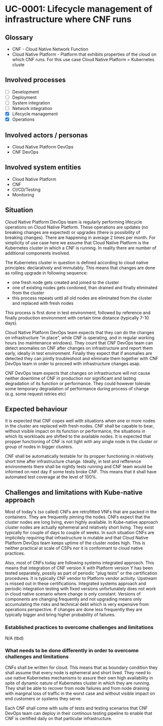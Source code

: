# UC-0001: Lifecycle management of infrastructure where CNF runs

## Glossary
- CNF - Cloud Native Network Function
- Cloud Native Platform - Platform that exhibits properties of the cloud on which CNF runs. For this use case Cloud Native Platform = Kubernetes cluste

## Involved processes
- [ ] Development
- [ ] Deployment
- [ ] System integration
- [ ] Network integration
- [x] Lifecycle management
- [x] Operations

## Involved actors / personas
- Cloud Native Platform DevOps
- CNF DevOps

## Involved system entities
- Cloud Native Platform
- CNF
- CI/CD/Testing
- Monitoring

## Situation
Cloud Native Platform DevOps team is regularly performing lifecycle operations on Cloud Native Platform. These operations are updates (no breaking changes are expected) or upgrades (there is possibility of breaking changes). There are happening in average 2 times per month. For simplicity of use case here we assume that Cloud Native Platform is the Kubernetes cluster in which a CNF is running. In reality there are number of additional components involved.

The Kubernetes cluster in question is defined according to cloud native principles: declaratively and immutably. This means that changes are done as rolling upgrade in following sequence:
- one fresh node gets created and joined to the cluster
- one of existing nodes gets cordoned, than drained and finally eliminated from the cluster
- this process repeats until all old nodes are eliminated from the cluster and replaced with fresh nodes

This process is first done in test environment, followed by reference and finally production environment with certain time distance (typically 7-10 days). 

Cloud Native Platform DevOps team expects that they can do the changes on infrastructure "in place", while CNF is operating, and in regular working hours (no maintenance windows). They count that CNF DevOps team can detect anomalies on CNF after changes on infrastructure and report them early, ideally in test environment. Finally they expect that if anomalies are detected they can jointly troubleshoot and eliminate them together with CNF DevOps team in order to proceed with infrastructure changes asap. 

CNF DevOps team expects that changes on infrastructure will not cause neither downtime of CNF in production nor significant and lasting degradation of its function or performance. They could however tolerate some temporary degradation of performance during process of change (e.g. some request retries etc)

## Expected behaviour
It is expected that CNF copes well with situations when one or more nodes in the cluster are replaced with fresh nodes. CNF shall be capable to bear, without visible impact on its function or performance, the situations in which its workloads are shifted to the available nodes. It is expected that propper functioning of CNF is not tight with any single node in the cluster or group of nodes in bigger clusters.

CNF shall be automatically testable for its propper functioning in relatively short time after infrastructure change. Ideally, in test and refference environments there shall be nightly tests running and CNF team would be informed on next day if some tests broke CNF. This means that it shall have automated test coverage at the level of 100%.  

## Challenges and limitations with Kube-native approach
Most of today's (so called) CNFs are retrofitted VNFs that are packed in the containers. They are frequently pinning the nodes. CNFs expect that the cluster nodes are long living, even highly available. In Kube-native approach cluster nodes are actually ephemeral and relatively short living. They exist typically for couple of days to couple of weeks. In such situation CNFs are implicitely requiring that infrastructure is mutable and that Cloud Native Platform DevOps team keeps uptime of the cluster nodes high. This is neither practical at scale of CSPs nor it is conformant to cloud native practices.

Also, most of CNFs today are following systems integrated approach. This means that integration of CNF version X with Platform version Y has been tested separately, possily as part of periodic "plug tests" or the certification procedures. It is typically CNF vendor to Platform vendor activity. Upstream is missed out in these certifications. Integrated systems approach and periodic integration testing with fixed versions unfortunately does not work in cloud native scenario where change is only constant. Versions of components are changing frequently and not upgrading means only accumulating the risks and technical debt which is very expensive from operations perspective. If changes are done less frequently they are typically bigger and bring higher probability of failures.

### Established practices to overcome challenges and limitations
N/A (tbd)

### What needs to be done differently in order to overcome challenges and limitations 
CNFs shall be written for cloud. This means that as boundary condition they shall assume that every node is ephemeral and short lived. They need to use native Kubernetes mechanisms to assure their own high availability in spite of dynamic nature of Kubernetes cluster in which they are running. They shall be able to recover from node failures and from node draining with marginal loss of traffic in the worst case and without visible impact on end customers or systems they serve.

Each CNF shall come with suite of tests and testing scenarios that CNF DevOps team can deploy in their continous testing pipeline to enable that CNF is certified daily on that particular infrastructure.
